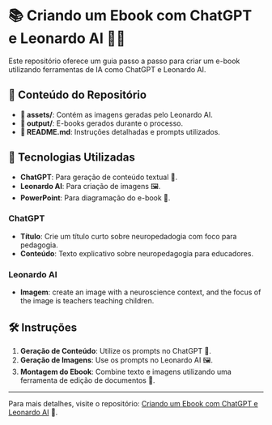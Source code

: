 # 📚 Criando um Ebook com ChatGPT e Leonardo AI 🤖🎨

Este repositório oferece um guia passo a passo para criar um e-book utilizando ferramentas de IA como ChatGPT e Leonardo AI.

## 📂 Conteúdo do Repositório

- **📁 assets/**: Contém as imagens geradas pelo Leonardo AI.
- **📁 output/**: E-books gerados durante o processo.
- **📄 README.md**: Instruções detalhadas e prompts utilizados.

## 🔧 Tecnologias Utilizadas

- **ChatGPT**: Para geração de conteúdo textual 📝.
- **Leonardo AI**: Para criação de imagens 🖼️.
- **PowerPoint**: Para diagramação do e-book 📑.

### ChatGPT
- **Título**: Crie um título curto sobre neuropedadogia com foco para pedagogia.
- **Conteúdo**: Texto explicativo sobre neuropedagogia para educadores.

### Leonardo AI
- **Imagem**: create an image with a neuroscience context, and the focus of the image is teachers teaching children.

## 🛠️ Instruções

1. **Geração de Conteúdo**: Utilize os prompts no ChatGPT 📝.
2. **Geração de Imagens**: Use os prompts no Leonardo AI 🖼️.
3. **Montagem do Ebook**: Combine texto e imagens utilizando uma ferramenta de edição de documentos 📑.


---

Para mais detalhes, visite o repositório: [Criando um Ebook com ChatGPT e Leonardo AI](https://github.com/LeandroHLopes/Criando-um-Ebook-com-ChatGPT-Leonardo-AI) 🚀.
